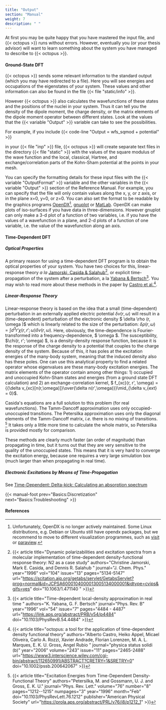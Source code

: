 ```yaml
---
title: "Output"
section: "Manual"
weight: 7
description: " "
---
```



At first you may be quite happy that you have mastered the input file, and {{< octopus >}} runs without errors. However, eventually you (or your thesis advisor) will want to learn something about the system you have managed to describe to {{< octopus >}}.

#### Ground-State DFT 
{{< octopus >}} sends some relevant information to the standard output (which you may have redirected to a file). Here you will see energies and occupations of the eigenstates of your system. These values and other information can also be found in the file {{< file "static/info" >}}.

However {{< octopus >}} also calculates the wavefunctions of these states and the positions of the nuclei in your system. Thus it can tell you the density of the dipole moment, the charge density, or the matrix elements of the dipole moment operator between different states. Look at the values that the {{< variable "Output" >}} variable can take to see the possibilities.

For example, if you include 
{{< code-line "Output = wfs_sqmod + potential" >}} 

in your {{< file "inp" >}} file, {{< octopus >}} will create separate text files in the directory {{< file "static" >}} with the values of the square modulus of the wave function and the local, classical, Hartree, and exchange/correlation parts of the Kohn-Sham potential at the points in your mesh.

You can specify the formatting details for these input files with the {{< variable "OutputFormat" >}} variable and the other variables in the {{< variable "Output" >}} section of the Reference Manual. For example, you can specify that the file will only contain values along the x, y, or z axis, or in the plane x=0, y=0, or z=0. You can also set the format to be readable by the graphics programs [OpenDX](https://en.wikipedia.org/wiki/IBM_OpenDX)[^opendx], [gnuplot](https://www.gnuplot.info/) or [MatLab](https://www.mathworks.com/products/matlab/). OpenDX can make plots of iso-surfaces if you have data in three-dimensions. However gnuplot can only make a 3-d plot of a function of two variables, i.e. if you have the values of a wavefunction in a plane, and 2-d plots of a function of one variable, i.e. the value of the wavefunction along an axis.

[^opendx]: Unfortunately, OpenDX is no longer actively maintained. Some Linux distributions, e.g. Debian or Ubuntu still have opendx packages, but we recommend to move to different visualization programmes, such as [visit](https://wci.llnl.gov/simulation/computer-codes/visit) or [paraview](https://www.paraview.org/).

#### Time-Dependent DFT 

##### Optical Properties 

A primary reason for using a time-dependent DFT program is to obtain the optical properties of your system.  You have two choices for this, linear-response theory <i>a la</i> [Jamorski, Casida & Salahub](https://dx.doi.org/10.1063/1.471140)[^footnote-1], 
or explicit time-propagation of the system after a perturbation, a la [Yabana & Bertsch](https://prola.aps.org/abstract/PRB/v54/i7/p4484_1)[^footnote-2]. 
You may wish to read more about these methods in the paper by [Castro et al.](https://prola.aps.org/abstract/PRL/v76/i8/p1212_1)[^footnote-3].

##### Linear-Response Theory 
Linear-response theory is based on the idea that a small (time-dependent) perturbation in an externally applied electric potential 
$\delta v (r, \omega )$ will result in a (time-dependent) perturbation of the electronic density 
$ \delta \rho (r, \omega )$ which is linearly related to the size of the perturbation:
$\delta \rho (r, \omega ) = \int d^{3} r' \chi (r, r'; \omega) \delta v (r, \omega )$. Here, obviously, the time-dependence is Fourier-transformed into a frequency-dependence, $ \omega $. The susceptibility,
$\chi(r, r'; \omega) $, is a density-density response function, because it is the response of the charge density to a potential that couples to the charge density of the system. Because of this, it has poles at the excitation energies of the many-body system, meaning that the induced density also has these poles. One can use this analytical property to find a related operator whose eigenvalues are these many-body excitation energies. The matrix elements of the operator contain among other things: 1) occupied and unoccupied Kohn-Sham states and energies (from a ground state DFT calculation) and 2) an exchange-correlation kernel, 
$ f_{xc}(r, r', \omega) = {{\delta v_{xc}[n(r,\omega)]}\over{\delta n(r',\omega)}}\mid_{\delta v_{ext} = 0}$.

Casida's equations are a full solution to this problem (for real wavefunctions). The Tamm-Dancoff approximation uses only occupied-unoccupied transitions. The Petersilka approximation uses only the diagonal elements of the Tamm-Dancoff matrix, <i>i.e.</i> there is no mixing of transitions.
[^footnote-4] It takes only a little more time to calculate the whole matrix, so Petersilka is provided mostly for comparison.

These methods are clearly much faster (an order of magnitude) than propagating
in time, but it turns out that they are very sensitive to the quality
of the unoccupied states. This means that it is very hard to converge the
excitation energy, because one requires a very large simulation box (much
larger than when propagating in real time).

##### Electronic Excitations by Means of Time-Propagation 

See [Time-Dependent: Delta-kick: Calculating an absorption spectrum](../../calculations/time-dependent#delta-kick-calculating-an-absorption-spectrum)

{{< manual-foot prev="Basics:Discretization" next="Basics:Troubleshooting" >}}

#### References 

[^footnote-1]: {{< article title="Dynamic polarizabilities and excitation spectra from a molecular implementation of time-dependent density-functional response theory: N2 as a case study" authors="Christine Jamorski, Mark E. Casida, and Dennis R. Salahub " journal="J. Chem. Phys." year="1996" vol="104" issue="13" pages="5134-5147" url="https://scitation.aip.org/getabs/servlet/GetabsServlet?prog=normal&id=JCPSA6000104000013005134000001&idtype=cvips&gifs=yes" doi="10.1063/1.471140 " >}}

[^footnote-2]: {{< article title="Time-dependent local-density approximation in real time " authors="K. Yabana, G. F. Bertsch" journal="Phys. Rev. B" year="1996" vol="54" issue="7" pages="4484 - 4487" url="https://link.aps.org/abstract/PRB/v54/p4484" doi="10.1103/PhysRevB.54.4484" >}}

[^footnote-3]: {{< article title="octopus: a tool for the application of time-dependent density functional theory" authors="Alberto Castro, Heiko Appel, Micael Oliveira, Carlo A. Rozzi, Xavier Andrade, Florian Lorenzen, M. A. L. Marques, E. K. U. Gross, Angel Rubio " journal="physica status solidi (b)" year="2006" volume="243" issue="11" pages="2465-2488" url="https://www3.interscience.wiley.com/cgi-bin/abstract/112650991/ABSTRACT?CRETRY=1&SRETRY=0" doi="10.1002/pssb.200642067" >}}

[^footnote-4]: {{< article title="Excitation Energies from Time-Dependent Density-Functional Theory" authors="Petersilka, M. and Gossmann, U. J. and Gross, E. K. U." journal="Phys. Rev. Lett." volume="76" number="8" pages="1212--1215" numpages="3" year="1996" month="Feb" doi="10.1103/PhysRevLett.76.1212" publisher="American Physical Society" url="https://prola.aps.org/abstract/PRL/v76/i8/p1212_1" >}}



